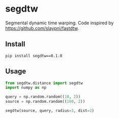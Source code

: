 # segdtw
Segmental dynamic time warping. Code inspired by https://github.com/slaypni/fastdtw.

## Install
```
pip install segdtw==0.1.0
```

## Usage

```python
from segdtw.distance import segdtw
import numpy as np

query = np.random.random((10, 2))
source = np.random.random((100, 2))

segdtw(source, query, radius=3, dist=2)
```
